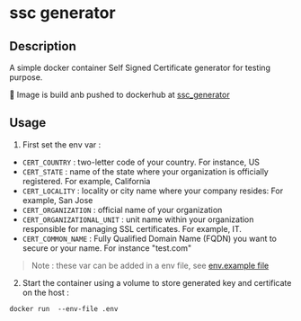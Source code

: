 # ssc generator

## Description

A simple docker container Self Signed Certificate generator for testing purpose.

🐳 Image is build anb pushed to dockerhub at [ssc_generator](https://hub.docker.com/repository/docker/tinycompany/ssc_generator/general)

## Usage

1. First set the env var :

- `CERT_COUNTRY` : two-letter code of your country. For instance, US
- `CERT_STATE` : name of the state where your organization is officially registered. For example, California
- `CERT_LOCALITY` : locality or city name where your company resides: For example, San Jose
- `CERT_ORGANIZATION` : official name of your organization
- `CERT_ORGANIZATIONAL_UNIT` : unit name within your organization responsible for managing SSL certificates. For example, IT.
- `CERT_COMMON_NAME` : Fully Qualified Domain Name (FQDN) you want to secure or your name. For instance "test.com"

>Note : these var can be added in a env file, see [env.example file](./example.env)

2. Start the container using a volume to store generated key and certificate on the host :
```
docker run  --env-file .env
```